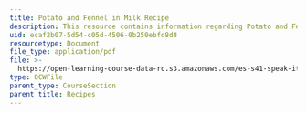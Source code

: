```yaml
---
title: Potato and Fennel in Milk Recipe
description: This resource contains information regarding Potato and Fennel in Milk Recipe.
uid: ecaf2b07-5d54-c05d-4506-0b250ebfd8d8
resourcetype: Document
file_type: application/pdf
file: >-
  https://open-learning-course-data-rc.s3.amazonaws.com/es-s41-speak-italian-with-your-mouth-full-spring-2012/ecaf2b075d54c05d45060b250ebfd8d8_MITES_S41S12_recipe_8a.pdf
type: OCWFile
parent_type: CourseSection
parent_title: Recipes
---
```

